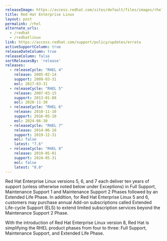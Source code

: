 ```yaml
---
releaseImage: https://access.redhat.com/sites/default/files/images/rhel_8_life_cycle_8_0519_releases.png
title: Red Hat Enterprise Linux
layout: post
permalink: /rhel
alternate_urls:
  - /redhat
  - /redhatlinux
link: https://access.redhat.com/support/policy/updates/errata
activeSupportColumn: true
releaseDateColumn: true
releaseColumn: false
sortReleasesBy: 'release'
releases:
  - releaseCycle: "RHEL 4"
    release: 2005-02-14
    support: 2009-03-31
    eol: 2017-03-31
  - releaseCycle: "RHEL 5"
    release: 2007-03-15
    support: 2013-01-08
    eol: 2020-11-30
  - releaseCycle: "RHEL 6"
    release: 2010-11-10
    support: 2016-05-10
    eol: 2024-06-30
  - releaseCycle: "RHEL 7"
    release: 2014-06-10
    support: 2019-12-31
    eol: false
    latest: "7.6"
  - releaseCycle: "RHEL 8"
    release: 2019-05-01
    support: 2024-05-31
    eol: false
    latest: "8.0"
---
```


Red Hat Enterprise Linux versions 5, 6, and 7 each deliver ten years of support (unless otherwise noted below under Exceptions) in Full Support, Maintenance Support 1 and Maintenance Support 2 Phases followed by an Extended Life Phase. In addition, for Red Hat Enterprise Linux 5 and 6, customers may purchase annual Add-on subscriptions called Extended Life-cycle Support (ELS) to extend limited subscription services beyond the Maintenance Support 2 Phase.

With the introduction of Red Hat Enterprise Linux version 8, Red Hat is simplifying the RHEL product phases from four to three: Full Support, Maintenance Support, and Extended Life Phase.
